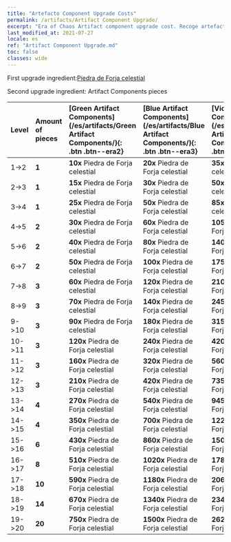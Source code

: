 ```yaml
---
title: "Artefacto Component Upgrade Costs"
permalink: /artifacts/Artifact Component Upgrade/
excerpt: "Era of Chaos Artifact component upgrade cost. Recoge artefactos para mejorar los atributos de tus héroes y desbloquear poderosas habilidades."
last_modified_at: 2021-07-27
locale: es
ref: "Artifact Component Upgrade.md"
toc: false
classes: wide
---
```


  First upgrade ingredient:[Piedra de Forja celestial](/ItemsES/art_188/)

  Second upgrade ingredient: Artifact Components pieces 

  |  Level  | Amount of pieces | [Green Artifact Components](/es/artifacts/Green Artifact Components/){: .btn .btn--era2} | [Blue Artifact Components](/es/artifacts/Blue Artifact Components/){: .btn .btn--era3} | [Violet Artifact Components](/es/artifacts/Violet Artifact Components/){: .btn .btn--era4} | [Orange Artifact Components](/es/artifacts/Orange Artifact Components/){: .btn .btn--era5} | [RED Artifact Components](/es/artifacts/RED Artifact Components/){: .btn .btn--era6} |
  |:--------|:-----------------|:-------|:-------|:-------|:-------|:-------|
  | 1->2  | **1** | **10x** Piedra de Forja celestial | **20x** Piedra de Forja celestial | **35x** Piedra de Forja celestial | **60x** Piedra de Forja celestial | **60x** Piedra de Forja celestial |
  | 2->3  | **1** | **15x** Piedra de Forja celestial | **30x** Piedra de Forja celestial | **50x** Piedra de Forja celestial | **85x** Piedra de Forja celestial | **85x** Piedra de Forja celestial |
  | 3->4  | **1** | **25x** Piedra de Forja celestial | **50x** Piedra de Forja celestial | **85x** Piedra de Forja celestial | **145x** Piedra de Forja celestial | **145x** Piedra de Forja celestial |
  | 4->5  | **2** | **30x** Piedra de Forja celestial | **60x** Piedra de Forja celestial | **105x** Piedra de Forja celestial | **180x** Piedra de Forja celestial | **180x** Piedra de Forja celestial |
  | 5->6  | **2** | **40x** Piedra de Forja celestial | **80x** Piedra de Forja celestial | **140x** Piedra de Forja celestial | **240x** Piedra de Forja celestial | **240x** Piedra de Forja celestial |
  | 6->7  | **2** | **50x** Piedra de Forja celestial | **100x** Piedra de Forja celestial | **175x** Piedra de Forja celestial | **300x** Piedra de Forja celestial | **300x** Piedra de Forja celestial |
  | 7->8  | **3** | **60x** Piedra de Forja celestial | **120x** Piedra de Forja celestial | **210x** Piedra de Forja celestial | **360x** Piedra de Forja celestial | **360x** Piedra de Forja celestial |
  | 8->9  | **3** | **70x** Piedra de Forja celestial | **140x** Piedra de Forja celestial | **245x** Piedra de Forja celestial | **420x** Piedra de Forja celestial | **420x** Piedra de Forja celestial |
  | 9->10  | **3** | **90x** Piedra de Forja celestial | **180x** Piedra de Forja celestial | **315x** Piedra de Forja celestial | **540x** Piedra de Forja celestial | **540x** Piedra de Forja celestial |
  | 10->11  | **3** | **120x** Piedra de Forja celestial | **240x** Piedra de Forja celestial | **420x** Piedra de Forja celestial | **720x** Piedra de Forja celestial | **720x** Piedra de Forja celestial |
  | 11->12  | **3** | **160x** Piedra de Forja celestial | **320x** Piedra de Forja celestial | **560x** Piedra de Forja celestial | **960x** Piedra de Forja celestial | **960x** Piedra de Forja celestial |
  | 12->13  | **3** | **210x** Piedra de Forja celestial | **420x** Piedra de Forja celestial | **735x** Piedra de Forja celestial | **1260x** Piedra de Forja celestial | **1260x** Piedra de Forja celestial |
  | 13->14  | **4** | **270x** Piedra de Forja celestial | **540x** Piedra de Forja celestial | **945x** Piedra de Forja celestial | **1620x** Piedra de Forja celestial | **1620x** Piedra de Forja celestial |
  | 14->15  | **4** | **350x** Piedra de Forja celestial | **700x** Piedra de Forja celestial | **1225x** Piedra de Forja celestial | **2100x** Piedra de Forja celestial | **2100x** Piedra de Forja celestial |
  | 15->16  | **6** | **430x** Piedra de Forja celestial | **860x** Piedra de Forja celestial | **1505x** Piedra de Forja celestial | **2580x** Piedra de Forja celestial | **2580x** Piedra de Forja celestial |
  | 16->17  | **8** | **510x** Piedra de Forja celestial | **1020x** Piedra de Forja celestial | **1785x** Piedra de Forja celestial | **3060x** Piedra de Forja celestial | **3060x** Piedra de Forja celestial |
  | 17->18  | **10** | **590x** Piedra de Forja celestial | **1180x** Piedra de Forja celestial | **2065x** Piedra de Forja celestial | **3540x** Piedra de Forja celestial | **3540x** Piedra de Forja celestial |
  | 18->19  | **14** | **670x** Piedra de Forja celestial | **1340x** Piedra de Forja celestial | **2345x** Piedra de Forja celestial | **4020x** Piedra de Forja celestial | **4020x** Piedra de Forja celestial |
  | 19->20  | **20** | **750x** Piedra de Forja celestial | **1500x** Piedra de Forja celestial | **2625x** Piedra de Forja celestial | **4500x** Piedra de Forja celestial | **4500x** Piedra de Forja celestial |

